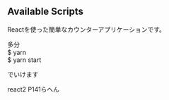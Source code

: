 ## Available Scripts
Reactを使った簡単なカウンターアプリケーションです。<br>

多分<br>
$ yarn<br>
$ yarn start<br>

でいけます

react2 P141らへん
